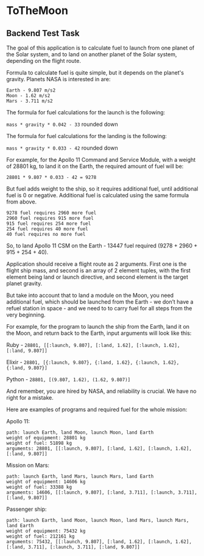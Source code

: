 # ToTheMoon



## Backend Test Task

The goal of this application is to calculate fuel to launch from one planet of the Solar system, and to land on another planet of the Solar system, depending on the flight route.

Formula to calculate fuel is quite simple, but it depends on the planet's gravity. Planets NASA is interested in are:
```
Earth - 9.807 m/s2
Moon - 1.62 m/s2
Mars - 3.711 m/s2
```
The formula for fuel calculations for the launch is the following:

`mass * gravity * 0.042 - 33` rounded down

The formula for fuel calculations for the landing is the following:

`mass * gravity * 0.033 - 42` rounded down

For example, for the Apollo 11 Command and Service Module, with a weight of 28801 kg, to land it on the Earth, the required amount of fuel will be:

`28801 * 9.807 * 0.033 - 42 = 9278`

But fuel adds weight to the ship, so it requires additional fuel, until additional fuel is 0 or negative. Additional fuel is calculated using the same formula from above.

```
9278 fuel requires 2960 more fuel
2960 fuel requires 915 more fuel
915 fuel requires 254 more fuel
254 fuel requires 40 more fuel
40 fuel requires no more fuel
```
So, to land Apollo 11 CSM on the Earth - 13447 fuel required (9278 + 2960 + 915 + 254 + 40).

Application should receive a flight route as 2 arguments. First one is the flight ship mass, and second is an array of 2 element tuples, with the first element being land or launch directive, and second element is the target planet gravity.

But take into account that to land a module on the Moon, you need additional fuel, which should be launched from the Earth - we don’t have a refuel station in space - and we need to to carry fuel for all steps from the very beginning.

For example, for the program to launch the ship from the Earth, land it on the Moon, and return back to the Earth, input arguments will look like this:

Ruby - `28801, [[:launch, 9.807], [:land, 1.62], [:launch, 1.62], [:land, 9.807]]`

Elixir - `28801, [{:launch, 9.807}, {:land, 1.62}, {:launch, 1.62}, {:land, 9.807}]`

Python - `28801, [(9.807, 1.62), (1.62, 9.807)]`

And remember, you are hired by NASA, and reliability is crucial. We have no right for a mistake.

Here are examples of programs and required fuel for the whole mission:

Apollo 11:
```
path: launch Earth, land Moon, launch Moon, land Earth
weight of equipment: 28801 kg
weight of fuel: 51898 kg
arguments: 28801, [[:launch, 9.807], [:land, 1.62], [:launch, 1.62], [:land, 9.807]]
```
Mission on Mars:
```
path: launch Earth, land Mars, launch Mars, land Earth
weight of equipment: 14606 kg
weight of fuel: 33388 kg
arguments: 14606, [[:launch, 9.807], [:land, 3.711], [:launch, 3.711], [:land, 9.807]]
```
Passenger ship:
```
path: launch Earth, land Moon, launch Moon, land Mars, launch Mars, land Earth
weight of equipment: 75432 kg
weight of fuel: 212161 kg
arguments: 75432, [[:launch, 9.807], [:land, 1.62], [:launch, 1.62], [:land, 3.711], [:launch, 3.711], [:land, 9.807]]
```

